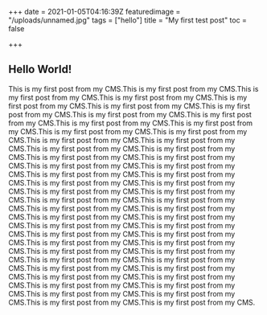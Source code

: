 +++
date = 2021-01-05T04:16:39Z
featuredimage = "/uploads/unnamed.jpg"
tags = ["hello"]
title = "My first test post"
toc = false

+++
## Hello World!

This is my first post from my CMS.This is my first post from my CMS.This is my first post from my CMS.This is my first post from my CMS.This is my first post from my CMS.This is my first post from my CMS.This is my first post from my CMS.This is my first post from my CMS.This is my first post from my CMS.This is my first post from my CMS.This is my first post from my CMS.This is my first post from my CMS.This is my first post from my CMS.This is my first post from my CMS.This is my first post from my CMS.This is my first post from my CMS.This is my first post from my CMS.This is my first post from my CMS.This is my first post from my CMS.This is my first post from my CMS.This is my first post from my CMS.This is my first post from my CMS.This is my first post from my CMS.This is my first post from my CMS.This is my first post from my CMS.This is my first post from my CMS.This is my first post from my CMS.This is my first post from my CMS.This is my first post from my CMS.This is my first post from my CMS.This is my first post from my CMS.This is my first post from my CMS.This is my first post from my CMS.This is my first post from my CMS.This is my first post from my CMS.This is my first post from my CMS.This is my first post from my CMS.This is my first post from my CMS.This is my first post from my CMS.This is my first post from my CMS.This is my first post from my CMS.This is my first post from my CMS.This is my first post from my CMS.This is my first post from my CMS.This is my first post from my CMS.This is my first post from my CMS.This is my first post from my CMS.This is my first post from my CMS.This is my first post from my CMS.This is my first post from my CMS.This is my first post from my CMS.This is my first post from my CMS.This is my first post from my CMS.